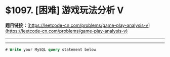 # $1097. [困难] 游戏玩法分析 V

**题目链接：**[https://leetcode-cn.com/problems/game-play-analysis-v](https://leetcode-cn.com/problems/game-play-analysis-v)

---

<Cards card="leetcode_1097_game-play-analysis-v"></Cards>

---

```sql
# Write your MySQL query statement below
```